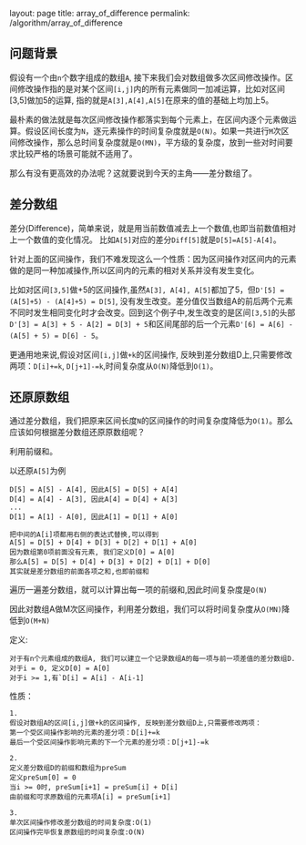 layout: page
title: array_of_difference
permalink: /algorithm/array_of_difference

## 问题背景
假设有一个由`n`个数字组成的数组`A`, 接下来我们会对数组做多次区间修改操作。区间修改操作指的是对某个区间`[i,j]`内的所有元素做同一加减运算，比如对区间[3,5]做加5的运算, 指的就是`A[3],A[4],A[5]`在原来的值的基础上均加上5。

最朴素的做法就是每次区间修改操作都落实到每个元素上，在区间内逐个元素做运算。假设区间长度为`N`，逐元素操作的时间复杂度就是`O(N)`。如果一共进行`M`次区间修改操作，那么总时间复杂度就是`O(MN)`，平方级的复杂度，放到一些对时间要求比较严格的场景可能就不适用了。

那么有没有更高效的办法呢？这就要说到今天的主角——差分数组了。
## 差分数组
差分(Difference)，简单来说，就是用当前数值减去上一个数值,也即当前数值相对上一个数值的变化情况。
比如`A[5]`对应的差分`Diff[5]`就是`D[5]=A[5]-A[4]`。

针对上面的区间操作，我们不难发现这么一个性质：因为区间操作对区间内的元素做的是同一种加减操作,所以区间内的元素的相对关系并没有发生变化。

比如对区间`[3,5]`做+5的区间操作,虽然`A[3], A[4], A[5]`都加了5，但`D'[5] = (A[5]+5) - (A[4]+5) = D[5]`, 没有发生改变。差分值仅当数组A的前后两个元素不同时发生相同变化时才会改变。回到这个例子中,发生改变的是区间`[3,5]`的头部`D'[3] = A[3] + 5 - A[2] = D[3] + 5`和区间尾部的后一个元素`D'[6] = A[6] - (A[5] + 5) = D[6] - 5`。

更通用地来说,假设对区间`[i,j]`做`+k`的区间操作, 反映到差分数组D上,只需要修改两项：`D[i]+=k`, `D[j+1]-=k`,时间复杂度从`O(N)`降低到`O(1)`。


## 还原原数组
通过差分数组，我们把原来区间长度`N`的区间操作的时间复杂度降低为`O(1)`。那么应该如何根据差分数组还原原数组呢？

利用前缀和。

以还原`A[5]`为例
```
D[5] = A[5] - A[4], 因此A[5] = D[5] + A[4]
D[4] = A[4] - A[3], 因此A[4] = D[4] + A[3]
...
D[1] = A[1] - A[0], 因此A[1] = D[1] + A[0]

把中间的A[i]项都用右侧的表达式替换,可以得到
A[5] = D[5] + D[4] + D[3] + D[2] + D[1] + A[0]
因为数组第0项前面没有元素, 我们定义D[0] = A[0]
那么A[5] = D[5] + D[4] + D[3] + D[2] + D[1] + D[0]
其实就是差分数组的前面各项之和,也即前缀和
```
遍历一遍差分数组，就可以计算出每一项的前缀和,因此时间复杂度是`O(N)`

因此对数组A做M次区间操作，利用差分数组，我们可以将时间复杂度从`O(MN)`降低到`O(M+N)`



定义:
```
对于有n个元素组成的数组A, 我们可以建立一个记录数组A的每一项与前一项差值的差分数组D.
对于i = 0, 定义D[0] = A[0]
对于i >= 1,有`D[i] = A[i] - A[i-1]

```


性质：
```
1.
假设对数组A的区间[i,j]做+k的区间操作, 反映到差分数组D上,只需要修改两项：
第一个受区间操作影响的元素的差分项：D[i]+=k
最后一个受区间操作影响元素的下一个元素的差分项：D[j+1]-=k

2.
定义差分数组D的前缀和数组为preSum
定义preSum[0] = 0
当i >= 0时, preSum[i+1] = preSum[i] + D[i]
由前缀和可求原数组的元素项A[i] = preSum[i+1]

3.
单次区间操作修改差分数组的时间复杂度:O(1)
区间操作完毕恢复原数组的时间复杂度:O(N)

```
